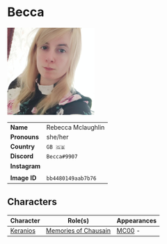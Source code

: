 # Becca

<img src="https://raw.githubusercontent.com/jesskelsall/astarus-images/main/players/bb4480149aab7b76.png" height="200" />

|||
| --- | --- |
| **Name** | Rebecca Mclaughlin | player.3
| **Pronouns** | she/her |
| **Country** | `GB 🇬🇧` |
| **Discord** | `Becca#9907` |
| **Instagram** | |
||
| **Image ID** | `bb4480149aab7b76` |

## Characters

| Character | Role(s) | Appearances |
| --- | --- | --- |
| [Keranios](../characters/keranios.md) | [Memories of Chausain](../campaigns/C3-memories-of-chausain.md) | [MC00](../sessions/completed/MC00.md) - |
